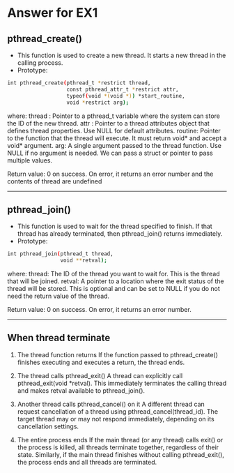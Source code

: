 # Answer for EX1
## pthread_create()
 - This function is used to create a new thread. It starts a new thread in the calling process.
 - Prototype:
```bash
int pthread_create(pthread_t *restrict thread,
                   const pthread_attr_t *restrict attr,
                   typeof(void *(void *)) *start_routine,
                   void *restrict arg);
```
where:
    thread : Pointer to a pthread_t variable where the system can store the ID of the new thread.
    attr : Pointer to a thread attributes object that defines thread properties. Use NULL for default attributes.
    routine: Pointer to the function that the thread will execute. It must return void* and accept a void* argument.
    arg: A single argument passed to the thread function. Use NULL if no argument is needed. We can pass a struct or pointer to pass multiple values.
    
Return value:
    0 on success.
    On error, it returns an error number and the contents of thread are undefined

---

## pthread_join()
 - This function is used to wait for the thread specified to finish. If that thread has already terminated, then pthread_join() returns immediately.
 - Prototype:
```bash
int pthread_join(pthread_t thread, 
                 void **retval);
```
where:
    thread: The ID of the thread you want to wait for. This is the thread that will be joined.
    retval: A pointer to a location where the exit status of the thread will be stored. This is optional and can be set to NULL if you do not need the return value of the thread.

Return value:
    0 on success. On error, it returns an error number.

---

## When thread terminate
1. The thread function returns
If the function passed to pthread_create() finishes executing and executes a return, the thread ends.

2. The thread calls pthread_exit()
A thread can explicitly call pthread_exit(void *retval). This immediately terminates the calling thread and makes retval available to pthread_join().

3. Another thread calls pthread_cancel() on it
A different thread can request cancellation of a thread using pthread_cancel(thread_id).
The target thread may or may not respond immediately, depending on its cancellation settings.

4. The entire process ends
If the main thread (or any thread) calls exit() or the process is killed, all threads terminate together, regardless of their state.
Similarly, if the main thread finishes without calling pthread_exit(), the process ends and all threads are terminated.